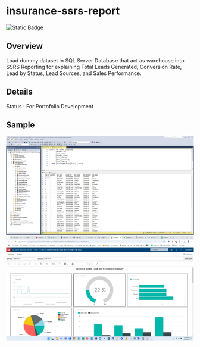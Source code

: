 # insurance-ssrs-report
![Static Badge](https://img.shields.io/badge/SMSS-20-yellow)

## Overview

Load dummy dataset in SQL Server Database that act as warehouse into SSRS Reporting for explaining Total Leads Generated, Conversion Rate, Lead by Status, Lead Sources, and Sales Performance.

## Details

Status : For Portofolio Development

## Sample
![Alt text](/SQL_Database.jpg)
![Alt text](/SSRS.jpg)
